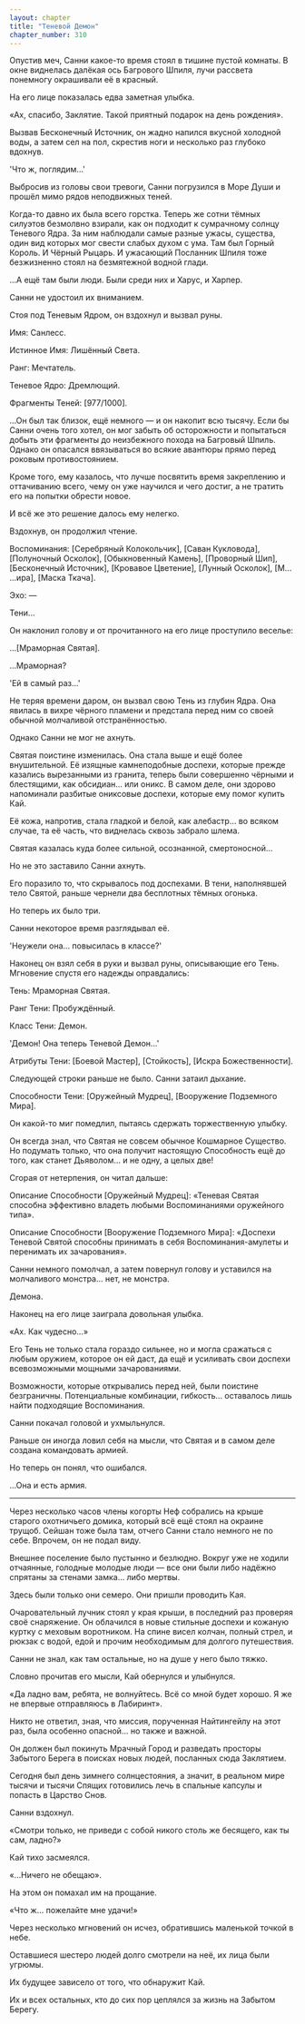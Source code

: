 ```yaml
---
layout: chapter
title: "Теневой Демон"
chapter_number: 310
---
```


Опустив меч, Санни какое-то время стоял в тишине пустой комнаты. В окне виднелась далёкая ось Багрового Шпиля, лучи рассвета понемногу окрашивали её в красный.

На его лице показалась едва заметная улыбка.

«Ах, спасибо, Заклятие. Такой приятный подарок на день рождения».

Вызвав Бесконечный Источник, он жадно напился вкусной холодной воды, а затем сел на пол, скрестив ноги и несколько раз глубоко вдохнув.

'Что ж, поглядим...'

Выбросив из головы свои тревоги, Санни погрузился в Море Души и прошёл мимо рядов неподвижных теней.

Когда-то давно их была всего горстка. Теперь же сотни тёмных силуэтов безмолвно взирали, как он подходит к сумрачному солнцу Теневого Ядра. За ним наблюдали самые разные ужасы, существа, один вид которых мог свести слабых духом с ума. Там был Горный Король. И Чёрный Рыцарь. И ужасающий Посланник Шпиля тоже безжизненно стоял на безмятежной водной глади.

...А ещё там были люди. Были среди них и Харус, и Харпер.

Санни не удостоил их вниманием.

Стоя под Теневым Ядром, он вздохнул и вызвал руны.

Имя: Санлесс.

Истинное Имя: Лишённый Света.

Ранг: Мечтатель.

Теневое Ядро: Дремлющий.

Фрагменты Теней: [977/1000].

...Он был так близок, ещё немного — и он накопит всю тысячу. Если бы Санни очень того хотел, он мог забыть об осторожности и попытаться добыть эти фрагменты до неизбежного похода на Багровый Шпиль. Однако он опасался ввязываться во всякие авантюры прямо перед роковым противостоянием.

Кроме того, ему казалось, что лучше посвятить время закреплению и оттачиванию всего, чему он уже научился и чего достиг, а не тратить его на попытки обрести новое.

И всё же это решение далось ему нелегко.

Вздохнув, он продолжил чтение.

Воспоминания: [Серебряный Колокольчик], [Саван Кукловода], [Полуночный Осколок], [Обыкновенный Камень], [Проворный Шип], [Бесконечный Источник], [Кровавое Цветение], [Лунный Осколок], [М... ...ира], [Маска Ткача].

Эхо: —

Тени...

Он наклонил голову и от прочитанного на его лице проступило веселье:

...[Мраморная Святая].

...Мраморная?

'Ей в самый раз...'

Не теряя времени даром, он вызвал свою Тень из глубин Ядра. Она явилась в вихре чёрного пламени и предстала перед ним со своей обычной молчаливой отстранённостью.

Однако Санни не мог не ахнуть.

Святая поистине изменилась. Она стала выше и ещё более внушительной. Её изящные камнеподобные доспехи, которые прежде казались вырезанными из гранита, теперь были совершенно чёрными и блестящими, как обсидиан... или оникс. В самом деле, они здорово напоминали разбитые ониксовые доспехи, которые ему помог купить Кай.

Её кожа, напротив, стала гладкой и белой, как алебастр... во всяком случае, та её часть, что виднелась сквозь забрало шлема.

Святая казалась куда более сильной, осознанной, смертоносной...

Но не это заставило Санни ахнуть.

Его поразило то, что скрывалось под доспехами. В тени, наполнявшей тело Святой, раньше чернели два бесплотных тёмных огонька.

Но теперь их было три.

Санни некоторое время разглядывал её.

'Неужели она... повысилась в классе?'

Наконец он взял себя в руки и вызвал руны, описывающие его Тень. Мгновение спустя его надежды оправдались:

Тень: Мраморная Святая.

Ранг Тени: Пробуждённый.

Класс Тени: Демон.

'Демон! Она теперь Теневой Демон...'

Атрибуты Тени: [Боевой Мастер], [Стойкость], [Искра Божественности].

Следующей строки раньше не было. Санни затаил дыхание.

Способности Тени: [Оружейный Мудрец], [Вооружение Подземного Мира].

Он какой-то миг помедлил, пытаясь сдержать торжественную улыбку.

Он всегда знал, что Святая не совсем обычное Кошмарное Существо. Но подумать только, что она получит настоящую Способность ещё до того, как станет Дьяволом... и не одну, а целых две!

Сгорая от нетерпения, он читал дальше:

Описание Способности [Оружейный Мудрец]: «Теневая Святая способна эффективно владеть любыми Воспоминаниями оружейного типа».

Описание Способности [Вооружение Подземного Мира]: «Доспехи Теневой Святой способны принимать в себя Воспоминания-амулеты и перенимать их зачарования».

Санни немного помолчал, а затем повернул голову и уставился на молчаливого монстра... нет, не монстра.

Демона.

Наконец на его лице заиграла довольная улыбка.

«Ах. Как чудесно...»

Его Тень не только стала гораздо сильнее, но и могла сражаться с любым оружием, которое он ей даст, да ещё и усиливать свои доспехи всевозможными мощными зачарованиями.

Возможности, которые открывались перед ней, были поистине безграничны. Потенциальные комбинации, гибкость... оставалось лишь найти подходящие Воспоминания.

Санни покачал головой и ухмыльнулся.

Раньше он иногда ловил себя на мысли, что Святая и в самом деле создана командовать армией.

Но теперь он понял, что ошибался.

...Она и есть армия.

***

Через несколько часов члены когорты Неф собрались на крыше старого охотничьего домика, который всё ещё стоял на окраине трущоб. Сейшан тоже была там, отчего Санни стало немного не по себе. Впрочем, он не подал виду.

Внешнее поселение было пустынно и безлюдно. Вокруг уже не ходили отчаянные, голодные молодые люди — все они были либо надёжно спрятаны за стенами замка... либо мертвы.

Здесь были только они семеро. Они пришли проводить Кая.

Очаровательный лучник стоял у края крыши, в последний раз проверяя своё снаряжение. Он облачился в новые стильные доспехи и кожаную куртку с меховым воротником. На спине висел колчан, полный стрел, и рюкзак с водой, едой и прочим необходимым для долгого путешествия.

Санни не знал, как там остальные, но на душе у него было тяжко.

Словно прочитав его мысли, Кай обернулся и улыбнулся.

«Да ладно вам, ребята, не волнуйтесь. Всё со мной будет хорошо. Я же не впервые отправляюсь в Лабиринт».

Никто не ответил, зная, что миссия, порученная Найтингейлу на этот раз, была особенно опасной... но также и важной.

Он должен был покинуть Мрачный Город и разведать просторы Забытого Берега в поисках новых людей, посланных сюда Заклятием.

Сегодня был день зимнего солнцестояния, а значит, в реальном мире тысячи и тысячи Спящих готовились лечь в спальные капсулы и попасть в Царство Снов.

Санни вздохнул.

«Смотри только, не приведи с собой никого столь же бесящего, как ты сам, ладно?»

Кай тихо засмеялся.

«...Ничего не обещаю».

На этом он помахал им на прощание.

«Что ж... пожелайте мне удачи!»

Через несколько мгновений он исчез, обратившись маленькой точкой в небе.

Оставшиеся шестеро людей долго смотрели на неё, их лица были угрюмы.

Их будущее зависело от того, что обнаружит Кай.

Их и всех остальных, кто до сих пор цеплялся за жизнь на Забытом Берегу.

